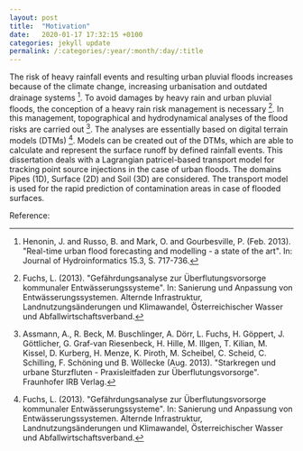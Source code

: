 ```yaml
---
layout: post
title:  "Motivation"
date:   2020-01-17 17:32:15 +0100
categories: jekyll update 
permalink: /:categories/:year/:month/:day/:title
---
```


The risk of heavy rainfall events and resulting urban pluvial floods increases because of the climate change, 
increasing urbanisation and outdated drainage systems [^Henonin2013]. To avoid damages by heavy rain and urban pluvial floods, 
the conception of a heavy rain risk management is necessary [^Fuchs2013]. 
In this management, topographical and hydrodynamical analyses of the flood risks are carried out [^Assmann2013]. 
The analyses are essentially based on digital terrain models (DTMs) [^Fuchs2013]. Models can be created out of the DTMs, 
which are able to calculate and represent the surface runoff by defined rainfall events. 
This dissertation deals with a Lagrangian patricel-based transport model for tracking point source injections in the case of urban floods. 
The domains Pipes (1D), Surface (2D) and Soil (3D) are considered. 
The transport model is used for the rapid prediction of contamination areas in case of flooded surfaces.

Reference:

[^Henonin2013]: Henonin, J. and Russo, B. and Mark, O. and Gourbesville, P. (Feb. 2013). "Real-time urban flood forecasting and modelling - a state of the art". In: Journal of Hydroinformatics 15.3, S. 717-736.


[^Fuchs2013]: Fuchs, L. (2013). "Gef&auml;hrdungsanalyse zur &Uuml;berflutungsvorsorge kommunaler Entw&auml;sserungssysteme". In: Sanierung und Anpassung von Entw&auml;sserungssystemen. Alternde Infrastruktur, Landnutzungs&auml;nderungen und Klimawandel, &Ouml;sterreichischer Wasser und Abfallwirtschaftsverband.

[^Assmann2013]: Assmann, A., R. Beck, M. Buschlinger, A. D&ouml;rr, L. Fuchs, H. G&ouml;ppert, J. G&ouml;ttlicher, G. Graf-van Riesenbeck, H. Hille, M. Illgen, T. Kilian, M. Kissel, D. Kurberg, H. Menze, K. Piroth, M. Scheibel, C. Scheid, C. Schilling, F. Sch&ouml;ning und B. W&ouml;llecke (Aug. 2013). "Starkregen und urbane Sturzfluten - Praxisleitfaden zur &Uuml;berflutungsvorsorge". Fraunhofer IRB Verlag.


[jekyll-docs]: https://jekyllrb.com/docs/home
[jekyll-gh]:   https://github.com/jekyll/jekyll
[jekyll-talk]: https://talk.jekyllrb.com/
